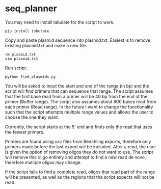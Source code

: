 # seq_planner

You may need to install tabulate for the script to work.

```
pip install tabulate
```

Copy and paste plasmid sequence into plasmid.txt.
Easiest is to remove existing plasmid.txt and make a new file.

```
rm plasmid.txt
vim plasmid.txt
```

Run script:

```
python find_plasmids.py
```

You will be asked to input the start and end of the range (in bp) and the script will find primers that can sequence that range.
The script assumes that the first base read from a primer will be 40 bp from the end of the primer (Buffer range). The script also assumes about 800 bases read from each primer (Read range).
In the future I want to change the functionality such that the script attempts multiple range values and allows the user to choose the one they want.

Currently, the script starts at the 5' end and finds only the read that uses the fewest primers. 
 
Primers are found using csv files from Benchling exports, therefore only primers made before the last export will be included.
After a read, the user is given the option of removing oligos they do not want to use. The script will remove this oligo entirely and attempt to find a new read de novo, therefore mutliple oligos may change.

If the script fails to find a complete read, oligos that read part of the range will be presented, as well as the regions that the script expects will not be read. 
